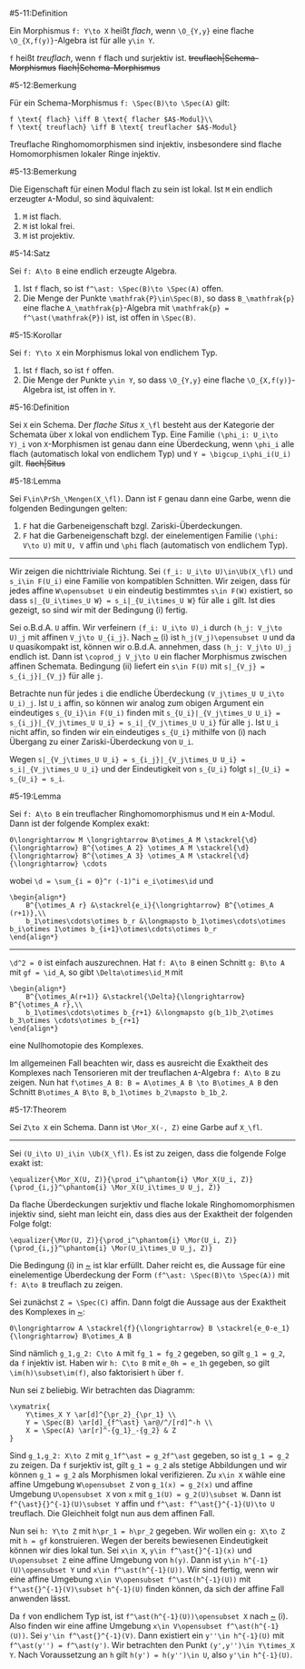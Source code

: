 #5-11:Definition

Ein Morphismus `f: Y\to X` heißt *flach*, wenn `\O_{Y,y}` eine flache `\O_{X,f(y)}`-Algebra ist für alle `y\in Y`.

`f` heißt *treuflach*, wenn `f` flach und surjektiv ist. ~~treuflach|Schema-Morphismus~~ ~~flach|Schema-Morphismus~~

#5-12:Bemerkung

Für ein Schema-Morphismus `f: \Spec(B)\to \Spec(A)` gilt:

    f \text{ flach} \iff B \text{ flacher $A$-Modul}\\
    f \text{ treuflach} \iff B \text{ treuflacher $A$-Modul}

Treuflache Ringhomomorphismen sind injektiv, insbesondere sind flache Homomorphismen lokaler Ringe injektiv.

#5-13:Bemerkung

Die Eigenschaft für einen Modul flach zu sein ist lokal. Ist `M` ein endlich erzeugter `A`-Modul, so sind äquivalent:

1. `M` ist flach.
2. `M` ist lokal frei.
3. `M` ist projektiv.

#5-14:Satz

Sei `f: A\to B` eine endlich erzeugte Algebra.

1. Ist `f` flach, so ist `f^\ast: \Spec(B)\to \Spec(A)` offen.
2. Die Menge der Punkte `\mathfrak{P}\in\Spec(B)`, so dass `B_\mathfrak{p}` eine flache `A_\mathfrak{p}`-Algebra mit `\mathfrak{p} = f^\ast(\mathfrak{P})` ist, ist offen in `\Spec(B)`.

#5-15:Korollar

Sei `f: Y\to X` ein Morphismus lokal von endlichem Typ.

1. Ist `f` flach, so ist `f` offen.
2. Die Menge der Punkte `y\in Y`, so dass `\O_{Y,y}` eine flache `\O_{X,f(y)}`-Algebra ist, ist offen in `Y`.

#5-16:Definition

Sei `X` ein Schema. Der *flache Situs* `X_\fl` besteht aus der Kategorie der Schemata über `X` lokal von endlichem Typ. Eine Familie `(\phi_i: U_i\to Y)_i` von `X`-Morphismen ist genau dann eine Überdeckung, wenn `\phi_i` alle flach (automatisch lokal von endlichem Typ) und `Y = \bigcup_i\phi_i(U_i)` gilt. ~~flach|Situs~~

#5-18:Lemma

Sei `F\in\PrSh_\Mengen(X_\fl)`. Dann ist `F` genau dann eine Garbe, wenn die folgenden Bedingungen gelten:

1. `F` hat die Garbeneigenschaft bzgl. Zariski-Überdeckungen.
2. `F` hat die Garbeneigenschaft bzgl. der einelementigen Familie `(\phi: V\to U)` mit `U, V` affin und `\phi` flach (automatisch von endlichem Typ).

---

Wir zeigen die nichttriviale Richtung. Sei `(f_i: U_i\to U)\in\Ub(X_\fl)` und `s_i\in F(U_i)` eine Familie von kompatiblen Schnitten. Wir zeigen, dass für jedes affine `W\opensubset U` ein eindeutig bestimmtes `s\in F(W)` existiert, so dass `s|_{U_i\times_U W} = s_i|_{U_i\times_U W}` für alle `i` gilt. Ist dies gezeigt, so sind wir mit der Bedingung (i) fertig.

Sei o.B.d.A. `U` affin. Wir verfeinern `(f_i: U_i\to U)_i` durch `(h_j: V_j\to U)_j` mit affinen `V_j\to U_{i_j}`. Nach [~](#5-14) (i) ist `h_j(V_j)\opensubset U` und da `U` quasikompakt ist, können wir o.B.d.A. annehmen, dass `(h_j: V_j\to U)_j` endlich ist. Dann ist `\coprod_j V_j\to U` ein flacher Morphismus zwischen affinen Schemata. Bedingung (ii) liefert ein `s\in F(U)` mit `s|_{V_j} = s_{i_j}|_{V_j}` für alle `j`.

Betrachte nun für jedes `i` die endliche Überdeckung `(V_j\times_U U_i\to U_i)_j`. Ist `U_i` affin, so können wir analog zum obigen Argument ein eindeutiges `s_{U_i}\in F(U_i)` finden mit `s_{U_i}|_{V_j\times_U U_i} = s_{i_j}|_{V_j\times_U U_i} = s_i|_{V_j\times_U U_i}` für alle `j`. Ist `U_i` nicht affin, so finden wir ein eindeutiges `s_{U_i}` mithilfe von (i) nach Übergang zu einer Zariski-Überdeckung von `U_i`.

Wegen `s|_{V_j\times_U U_i} = s_{i_j}|_{V_j\times_U U_i} = s_i|_{V_j\times_U U_i}` und der Eindeutigkeit von `s_{U_i}` folgt `s|_{U_i} = s_{U_i} = s_i`.

#5-19:Lemma

Sei `f: A\to B` ein treuflacher Ringhomomorphismus und `M` ein `A`-Modul. Dann ist der folgende Komplex exakt:

    0\longrightarrow M \longrightarrow B\otimes_A M \stackrel{\d}{\longrightarrow} B^{\otimes_A 2} \otimes_A M \stackrel{\d}{\longrightarrow} B^{\otimes_A 3} \otimes_A M \stackrel{\d}{\longrightarrow} \cdots

wobei `\d = \sum_{i = 0}^r (-1)^i e_i\otimes\id` und

    \begin{align*}
        B^{\otimes_A r} &\stackrel{e_i}{\longrightarrow} B^{\otimes_A (r+1)},\\
        b_1\otimes\cdots\otimes b_r &\longmapsto b_1\otimes\cdots\otimes b_i\otimes 1\otimes b_{i+1}\otimes\cdots\otimes b_r
    \end{align*}

---

`\d^2 = 0` ist einfach auszurechnen. Hat `f: A\to B` einen Schnitt `g: B\to A` mit `gf = \id_A`, so gibt `\Delta\otimes\id_M` mit

    \begin{align*}
        B^{\otimes_A(r+1)} &\stackrel{\Delta}{\longrightarrow} B^{\otimes_A r},\\
        b_1\otimes\cdots\otimes b_{r+1} &\longmapsto g(b_1)b_2\otimes b_3\otimes \cdots\otimes b_{r+1}
    \end{align*}

eine Nullhomotopie des Komplexes.

Im allgemeinen Fall beachten wir, dass es ausreicht die Exaktheit des Komplexes nach Tensorieren mit der treuflachen `A`-Algebra `f: A\to B` zu zeigen. Nun hat `f\otimes_A B: B = A\otimes_A B \to B\otimes_A B` den Schnitt `B\otimes_A B\to B`, `b_1\otimes b_2\mapsto b_1b_2`.

#5-17:Theorem

Sei `Z\to X` ein Schema. Dann ist `\Mor_X(-, Z)` eine Garbe auf `X_\fl`.

---

Sei `(U_i\to U)_i\in \Ub(X_\fl)`. Es ist zu zeigen, dass die folgende Folge exakt ist:

    \equalizer{\Mor_X(U, Z)}{\prod_i^\phantom{i} \Mor_X(U_i, Z)}{\prod_{i,j}^\phantom{i} \Mor_X(U_i\times_U U_j, Z)}

Da flache Überdeckungen surjektiv und flache lokale Ringhomomorphismen injektiv sind, sieht man leicht ein, dass dies aus der Exaktheit der folgenden Folge folgt:

    \equalizer{\Mor(U, Z)}{\prod_i^\phantom{i} \Mor(U_i, Z)}{\prod_{i,j}^\phantom{i} \Mor(U_i\times_U U_j, Z)}

Die Bedingung (i) in [~](#5-18) ist klar erfüllt. Daher reicht es, die Aussage für eine einelementige Überdeckung der Form `(f^\ast: \Spec(B)\to \Spec(A))` mit `f: A\to B` treuflach zu zeigen.

Sei zunächst `Z = \Spec(C)` affin. Dann folgt die Aussage aus der Exaktheit des Komplexes in [~](#5-19):

    0\longrightarrow A \stackrel{f}{\longrightarrow} B \stackrel{e_0-e_1}{\longrightarrow} B\otimes_A B

Sind nämlich `g_1,g_2: C\to A` mit `fg_1 = fg_2` gegeben, so gilt `g_1 = g_2`, da `f` injektiv ist. Haben wir `h: C\to B` mit `e_0h = e_1h` gegeben, so gilt `\im(h)\subset\im(f)`, also faktorisiert `h` über `f`.

Nun sei `Z` beliebig. Wir betrachten das Diagramm:

    \xymatrix{
        Y\times_X Y \ar[d]^{\pr_2}_{\pr_1} \\
        Y = \Spec(B) \ar[d]_{f^\ast} \ar@/^/[rd]^-h \\
        X = \Spec(A) \ar[r]^-{g_1}_-{g_2} & Z
    }

Sind `g_1,g_2: X\to Z` mit `g_1f^\ast = g_2f^\ast` gegeben, so ist `g_1 = g_2` zu zeigen. Da `f` surjektiv ist, gilt `g_1 = g_2` als stetige Abbildungen und wir können `g_1 = g_2` als Morphismen lokal verifizieren. Zu `x\in X` wähle eine affine Umgebung `W\opensubset Z` von `g_1(x) = g_2(x)` und affine Umgebung `U\opensubset X` von `x` mit `g_1(U) = g_2(U)\subset W`. Dann ist `f^{\ast}{}^{-1}(U)\subset Y` affin und `f^\ast: f^\ast{}^{-1}(U)\to U` treuflach. Die Gleichheit folgt nun aus dem affinen Fall.

Nun sei `h: Y\to Z` mit `h\pr_1 = h\pr_2` gegeben. Wir wollen ein `g: X\to Z` mit `h = gf` konstruieren. Wegen der bereits bewiesenen Eindeutigkeit können wir dies lokal tun. Sei `x\in X`, `y\in f^\ast{}^{-1}(x)` und `U\opensubset Z` eine affine Umgebung von `h(y)`. Dann ist `y\in h^{-1}(U)\opensubset Y` und `x\in f^\ast(h^{-1}(U))`. Wir sind fertig, wenn wir eine affine Umgebung `x\in V\opensubset f^\ast(h^{-1}(U))` mit `f^\ast{}^{-1}(V)\subset h^{-1}(U)` finden können, da sich der affine Fall anwenden lässt.

Da `f` von endlichem Typ ist, ist `f^\ast(h^{-1}(U))\opensubset X` nach [~](#5-15) (i). Also finden wir eine affine Umgebung `x\in V\opensubset f^\ast(h^{-1}(U))`. Sei `y'\in f^\ast{}^{-1}(V)`. Dann existiert ein `y''\in h^{-1}(U)` mit `f^\ast(y'') = f^\ast(y')`. Wir betrachten den Punkt `(y',y'')\in Y\times_X Y`. Nach Voraussetzung an `h` gilt `h(y') = h(y'')\in U`, also `y'\in h^{-1}(U)`.
